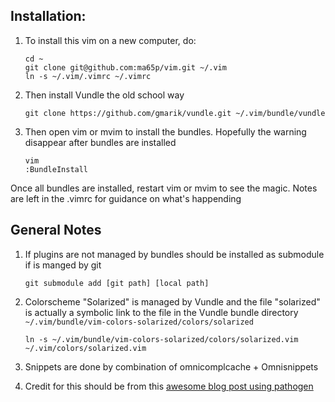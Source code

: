 ## Installation:

1. To install this vim on a new computer, do:

	```
	cd ~
	git clone git@github.com:ma65p/vim.git ~/.vim
	ln -s ~/.vim/.vimrc ~/.vimrc
	```

2. Then install Vundle the old school way
	```
    git clone https://github.com/gmarik/vundle.git ~/.vim/bundle/vundle
	```

3. Then open vim or mvim to install the bundles. Hopefully the warning disappear after bundles are installed
	```
    vim
    :BundleInstall
	```

Once all bundles are installed, restart vim or mvim to see the magic. Notes are left in the .vimrc for guidance on what's happending

## General Notes

1. If plugins are not managed by bundles should be installed as submodule if is manged by git
	```
	git submodule add [git path] [local path]
	```

2. Colorscheme "Solarized" is managed by Vundle and the file "solarized" is actually a symbolic link to the file in the Vundle bundle directory `~/.vim/bundle/vim-colors-solarized/colors/solarized`
	```
    ln -s ~/.vim/bundle/vim-colors-solarized/colors/solarized.vim ~/.vim/colors/solarized.vim 
	```

3. Snippets are done by combination of omnicomplcache + Omnisnippets 

4. Credit for this should be from this [awesome blog post using pathogen]( http://vimcasts.org/episodes/synchronizing-plugins-with-git-submodules-and-pathogen/)

